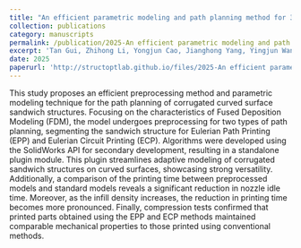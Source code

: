 ```yaml
---
title: "An efficient parametric modeling and path planning method for 3D printing of curved surface corrugated sandwich structures"
collection: publications
category: manuscripts
permalink: /publication/2025-An efficient parametric modeling and path planning method for 3D printing
excerpt: 'Tan Gui, Zhihong Li, Yongjun Cao, Jianghong Yang, Yingjun Wang, _Graphical Models_'
date: 2025
paperurl: 'http://structoptlab.github.io/files/2025-An efficient parametric modeling and path planning method for 3D printing.pdf'
---
```

This study proposes an efficient preprocessing method and parametric modeling technique for the path planning of corrugated curved surface sandwich structures. Focusing on the characteristics of Fused Deposition Modeling (FDM), the model undergoes preprocessing for two types of path planning, segmenting the sandwich structure for Eulerian Path Printing (EPP) and Eulerian Circuit Printing (ECP). Algorithms were developed using the SolidWorks API for secondary development, resulting in a standalone plugin module. This plugin streamlines adaptive modeling of corrugated sandwich structures on curved surfaces, showcasing strong versatility. Additionally, a comparison of the printing time between preprocessed models and standard models reveals a significant reduction in nozzle idle time. Moreover, as the infill density increases, the reduction in printing time becomes more pronounced. Finally, compression tests confirmed that printed parts obtained using the EPP and ECP methods maintained comparable mechanical properties to those printed using conventional methods. 
